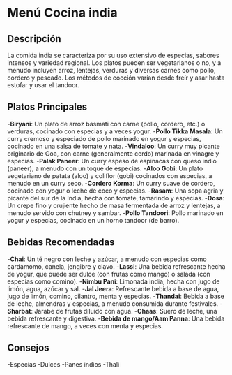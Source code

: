 # Menú Cocina india 

## Descripción

La comida india se caracteriza por su uso extensivo de especias, sabores intensos y variedad regional. Los platos pueden ser vegetarianos o no, y a menudo incluyen arroz, lentejas, verduras y diversas carnes como pollo, cordero y pescado. Los métodos de cocción varían desde freír y asar hasta estofar y usar el tandoor. 

## Platos Principales

-**Biryani**:
Un plato de arroz basmati con carne (pollo, cordero, etc.) o verduras, cocinado con especias y a veces yogur. 
-**Pollo Tikka Masala**:
Un curry cremoso y especiado de pollo marinado en yogur y especias, cocinado en una salsa de tomate y nata. 
-**Vindaloo**:
Un curry muy picante originario de Goa, con carne (generalmente cerdo) marinada en vinagre y especias. 
-**Palak Paneer**:
Un curry espeso de espinacas con queso indio (paneer), a menudo con un toque de especias. 
-**Aloo Gobi**:
Un plato vegetariano de patata (aloo) y coliflor (gobi) cocinados con especias, a menudo en un curry seco. 
-**Cordero Korma**:
Un curry suave de cordero, cocinado con yogur o leche de coco y especias. 
-**Rasam**:
Una sopa agria y picante del sur de la India, hecha con tomate, tamarindo y especias. 
-**Dosa**:
Un crepe fino y crujiente hecho de masa fermentada de arroz y lentejas, a menudo servido con chutney y sambar. 
-**Pollo Tandoori**:
Pollo marinado en yogur y especias, cocinado en un horno tandoor (de barro). 

## Bebidas Recomendadas

-**Chai**: Un té negro con leche y azúcar, a menudo con especias como cardamomo, canela, jengibre y clavo. 
-**Lassi**: Una bebida refrescante hecha de yogur, que puede ser dulce (con frutas como mango) o salada (con especias como comino). 
-**Nimbu Pani**: Limonada india, hecha con jugo de limón, agua, azúcar y sal. 
-**Jal Jeera**: Refrescante bebida a base de agua, jugo de limón, comino, cilantro, menta y especias. 
-**Thandai**: Bebida a base de leche, almendras y especias, a menudo consumida durante festivales. 
-**Sharbat**: Jarabe de frutas diluido con agua. 
-**Chaas**: Suero de leche, una bebida refrescante y digestiva. 
-**Bebida de mango/Aam Panna**: Una bebida refrescante de mango, a veces con menta y especias. 

## Consejos

-Especias
-Dulces
-Panes indios
-Thali